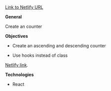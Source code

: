 [Link to Netlify URL](https://unruffled-volhard-29abff.netlify.com)

**General** 

Create an counter 

**Objectives**

- Create an ascending and descending counter

- Use hooks instead of class

[Netlify link](https://objective-wing-db4220.netlify.com/).

**Technologies**

- React

